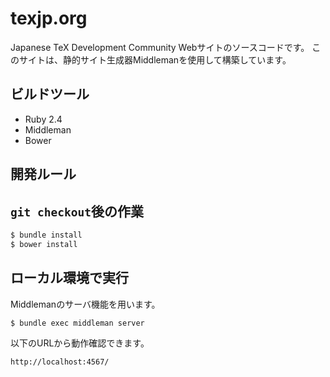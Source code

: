 # texjp.org

Japanese TeX Development Community Webサイトのソースコードです。
このサイトは、静的サイト生成器Middlemanを使用して構築しています。

## ビルドツール

 * Ruby 2.4
 * Middleman
 * Bower

## 開発ルール

## `git checkout`後の作業

``` bash
$ bundle install
$ bower install
```

## ローカル環境で実行

Middlemanのサーバ機能を用います。

``` bash
$ bundle exec middleman server
```

以下のURLから動作確認できます。

```
http://localhost:4567/
```
